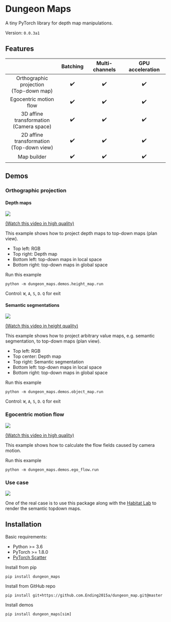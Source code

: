 # Dungeon Maps
A tiny PyTorch library for depth map manipulations.

Version: `0.0.3a1`

## Features

| | Batching | Multi-channels | GPU acceleration |
|:-:|:-:|:-:|:-:|
| Orthographic projection<br>(Top-down map) |:heavy_check_mark:|:heavy_check_mark:|:heavy_check_mark:|
| Egocentric motion flow |:heavy_check_mark:|:heavy_check_mark:|:heavy_check_mark:|
| 3D affine transformation<br>(Camera space) |:heavy_check_mark:|:heavy_check_mark:|:heavy_check_mark:|
| 2D affine transformation<br>(Top-down view) |:heavy_check_mark:|:heavy_check_mark:|:heavy_check_mark:|
| Map builder |:heavy_check_mark:|:heavy_check_mark:|:heavy_check_mark:|

## Demos

### Orthographic projection

#### Depth maps
<img src="https://github.com/Ending2015a/dungeon_maps/blob/master/assets/demos_height_map.gif">

[(Watch this video in high quality)](https://youtu.be/vXpTaCOoH24)

This example shows how to project depth maps to top-down maps (plan view).
* Top left: RGB
* Top right: Depth map
* Bottom left: top-down maps in local space
* Bottom right: top-down maps in global space


Run this example
```shell
python -m dungeon_maps.demos.height_map.run
```
Control: `W`, `A`, `S`, `D`. `Q` for exit


#### Semantic segmentations

<img src="https://github.com/Ending2015a/dungeon_maps/blob/master/assets/demos_object_map.gif">

[(Watch this video in height quality)](https://youtu.be/QBa3fRzOnHI)

This example shows how to project arbitrary value maps, e.g. semantic segmentation, to top-down maps (plan view).
* Top left: RGB
* Top center: Depth map
* Top right: Semantic segmentation
* Bottom left: top-down maps in local space
* Bottom right: top-down maps in global space

Run this example
```shell
python -m dungeon_maps.demos.object_map.run
```
Control: `W`, `A`, `S`, `D`. `Q` for exit


### Egocentric motion flow

<img src="https://github.com/Ending2015a/dungeon_maps/blob/master/assets/demos_ego_flow.gif">

[(Watch this video in high quality)](https://youtu.be/q6HnNAVr2ps)

This example shows how to calculate the flow fields caused by camera motion.

Run this example
```shell
python -m dungeon_maps.demos.ego_flow.run
```

### Use case

<img src="https://github.com/Ending2015a/dungeon_maps/blob/master/assets/demo_habitat_challenge.gif">

One of the real case is to use this package along with the [Habitat Lab](https://github.com/facebookresearch/habitat-lab) to render the semantic topdown maps.


## Installation

Basic requirements:
* Python >= 3.6
* PyTorch >= 1.8.0
* [PyTorch Scatter](https://github.com/rusty1s/pytorch_scatter)

Install from pip
```shell
pip install dungeon_maps
```

Install from GitHub repo
```shell
pip install git+https://github.com.Ending2015a/dungeon_map.git@master
```

Install demos
```shell
pip install dungeon_maps[sim]
```
